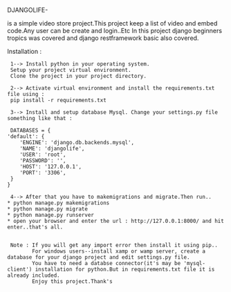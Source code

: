 DJANGOLIFE-

is a simple video store project.This project keep a list of video and embed code.Any user can be create and login..Etc
In this project django beginners tropics was covered and django restframework basic also covered.

Installation :

     1--> Install python in your operating system. 
     Setup your project virtual environment. 
     Clone the project in your project directory.
     
     2--> Activate virtual environment and install the requirements.txt file using : 
     pip install -r requirements.txt   
     
     3--> Install and setup database Mysql. Change your settings.py file something like that :
     
     DATABASES = {
    'default': {
        'ENGINE': 'django.db.backends.mysql',
        'NAME': 'djangolife',
        'USER': 'root',
        'PASSWORD': '',
        'HOST': '127.0.0.1',
        'PORT': '3306',
     }
    }

     4--> After that you have to makemigrations and migrate.Then run..
    * python manage.py makemigrations
    * python manage.py migrate
    * python manage.py runserver
    * open your browser and enter the url : http://127.0.0.1:8000/ and hit enter..that's all.


     Note : If you will get any import error then install it using pip..
            For windows users--install xamp or wamp server, create a database for your django project and edit settings.py file. 
            You have to need a databse connector(it's may be 'mysql-client') installation for python.But in requirements.txt file it is already included.
            Enjoy this project.Thank's
